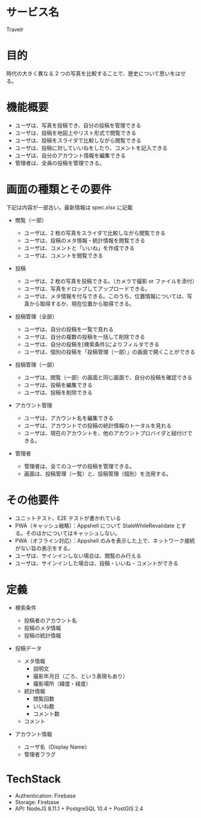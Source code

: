 # サービス名

Travelr

# 目的

時代の大きく異なる 2 つの写真を比較することで、歴史について思いをはせる。

# 機能概要

- ユーザは、写真を投稿でき、自分の投稿を管理できる
- ユーザは、投稿を地図上やリスト形式で閲覧できる
- ユーザは、投稿をスライダで比較しながら閲覧できる
- ユーザは、投稿に対していいねをしたり、コメントを記入できる
- ユーザは、自分のアカウント情報を編集できる
- 管理者は、全員の投稿を管理できる。

# 画面の種類とその要件

下記は内容が一部古い。最新情報は spec.xlsx に記載

- 閲覧（一部）

  - ユーザは、2 枚の写真をスライダで比較しながら閲覧できる
  - ユーザは、投稿のメタ情報・統計情報を閲覧できる
  - ユーザは、コメントと「いいね」を作成できる
  - ユーザは、コメントを閲覧できる

- 投稿

  - ユーザは、2 枚の写真を投稿できる。（カメラで撮影 or ファイルを添付）
  - ユーザは、写真をドロップしてアップロードできる。
  - ユーザは、メタ情報を付与できる。このうち、位置情報については、写真から取得するか、現在位置から取得できる。

- 投稿管理（全部）

  - ユーザは、自分の投稿を一覧で見れる
  - ユーザは、自分の複数の投稿を一括して削除できる
  - ユーザは、自分の投稿を[検索条件]によりフィルタできる
  - ユーザは、個別の投稿を「投稿管理（一部）」の画面で開くことができる

- 投稿管理（一部）

  - ユーザは、閲覧（一部）の画面と同じ画面で、自分の投稿を確認できる
  - ユーザは、投稿を編集できる
  - ユーザは、投稿を削除できる

- アカウント管理

  - ユーザは、アカウント名を編集できる
  - ユーザは、アカウントでの投稿の統計情報のトータルを見れる
  - ユーザは、現在のアカウントを、他のアカウントプロバイダと紐付けできる。

- 管理者

  - 管理者は、全てのユーザの投稿を管理できる。
  - 画面は、投稿管理（一覧）と、投稿管理（個別）を流用する。

# その他要件

- ユニットテスト、E2E テストが書かれている
- PWA（キャッシュ戦略）：Appshell について StaleWhileRevalidate とする。そのほかについてはキャッシュしない。
- PWA（オフライン対応）：Appshell のみを表示した上で、ネットワーク接続がない旨の表示をする。
- ユーザは、サインインしない場合は、閲覧のみ行える
- ユーザは、サインインした場合は、投稿・いいね・コメントができる

# 定義

- 検索条件

  - 投稿者のアカウント名
  - 投稿のメタ情報
  - 投稿の統計情報

- 投稿データ

  - メタ情報
    - 説明文
    - 撮影年月日（ごろ、という表現もあり）
    - 撮影場所（緯度・経度）
  - 統計情報
    - 閲覧回数
    - いいね数
    - コメント数
  - コメント

- アカウント情報

  - ユーザ名（Display Name）
  - 管理者フラグ

# TechStack

- Authentication: Firebase
- Storage: Firebase
- API: NodeJS 8.11.1 + PostgreSQL 10.4 + PostGIS 2.4
